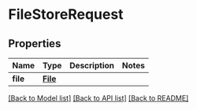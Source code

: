 # FileStoreRequest

## Properties
Name | Type | Description | Notes
------------ | ------------- | ------------- | -------------
**file** | [**File**](File.md) |  | 

[[Back to Model list]](../README.md#documentation-for-models) [[Back to API list]](../README.md#documentation-for-api-endpoints) [[Back to README]](../README.md)

